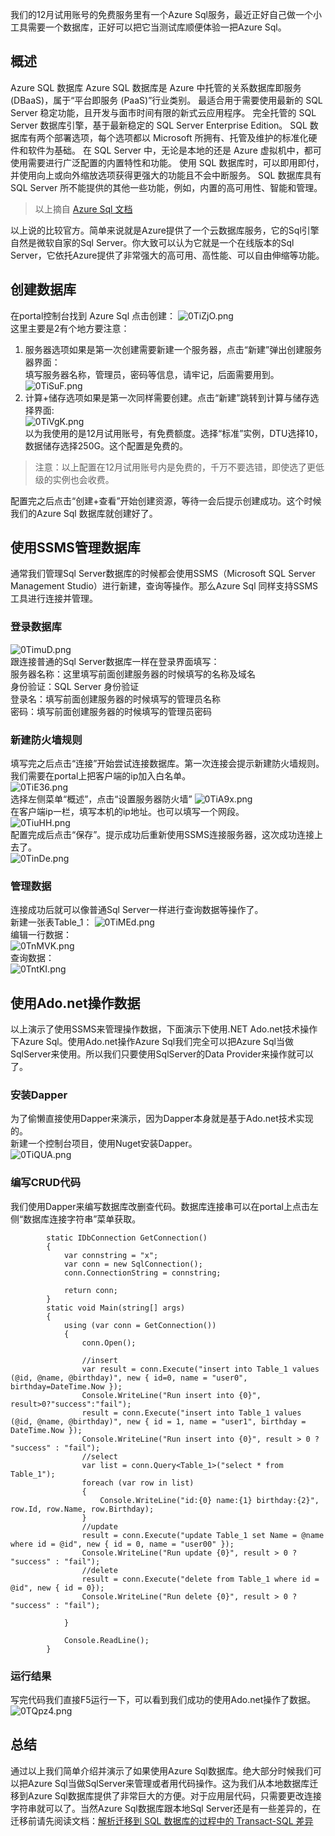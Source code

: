 我们的12月试用账号的免费服务里有一个Azure Sql服务，最近正好自己做一个小工具需要一个数据库，正好可以把它当测试库顺便体验一把Azure Sql。
## 概述
Azure SQL 数据库
Azure SQL 数据库是 Azure 中托管的关系数据库即服务 (DBaaS)，属于“平台即服务 (PaaS)”行业类别。
最适合用于需要使用最新的 SQL Server 稳定功能，且开发与面市时间有限的新式云应用程序。
完全托管的 SQL Server 数据库引擎，基于最新稳定的 SQL Server Enterprise Edition。 SQL 数据库有两个部署选项，每个选项都以 Microsoft 所拥有、托管及维护的标准化硬件和软件为基础。
在 SQL Server 中，无论是本地的还是 Azure 虚拟机中，都可使用需要进行广泛配置的内置特性和功能。 使用 SQL 数据库时，可以即用即付，并使用向上或向外缩放选项获得更强大的功能且不会中断服务。 SQL 数据库具有 SQL Server 所不能提供的其他一些功能，例如，内置的高可用性、智能和管理。
> 以上摘自 [Azure Sql 文档](https://docs.microsoft.com/zh-cn/azure/azure-sql/azure-sql-iaas-vs-paas-what-is-overview)

以上说的比较官方。简单来说就是Azure提供了一个云数据库服务，它的Sql引擎自然是微软自家的Sql Server。你大致可以认为它就是一个在线版本的Sql Server，它依托Azure提供了非常强大的高可用、高性能、可以自由伸缩等功能。
## 创建数据库
在portal控制台找到 Azure Sql 点击创建：
![0TiZjO.png](https://s1.ax1x.com/2020/10/15/0TiZjO.png)   
这里主要是2有个地方要注意：   
1. 服务器选项如果是第一次创建需要新建一个服务器，点击“新建”弹出创建服务器界面：   
填写服务器名称，管理员，密码等信息，请牢记，后面需要用到。    
![0TiSuF.png](https://s1.ax1x.com/2020/10/15/0TiSuF.png)   
2. 计算+储存选项如果是第一次同样需要创建。点击“新建”跳转到计算与储存选择界面:    
![0TiVgK.png](https://s1.ax1x.com/2020/10/15/0TiVgK.png)   
以为我使用的是12月试用账号，有免费额度。选择“标准”实例，DTU选择10，数据储存选择250G。这个配置是免费的。
> 注意：以上配置在12月试用账号内是免费的，千万不要选错，即使选了更低级的实例也会收费。
    
配置完之后点击“创建+查看”开始创建资源，等待一会后提示创建成功。这个时候我们的Azure Sql 数据库就创建好了。
## 使用SSMS管理数据库
通常我们管理Sql Server数据库的时候都会使用SSMS（Microsoft SQL Server Management Studio）进行新建，查询等操作。那么Azure Sql 同样支持SSMS工具进行连接并管理。
### 登录数据库
![0TimuD.png](https://s1.ax1x.com/2020/10/15/0TimuD.png)   
跟连接普通的Sql Server数据库一样在登录界面填写：   
服务器名称：这里填写前面创建服务器的时候填写的名称及域名   
身份验证：SQL Server 身份验证   
登录名：填写前面创建服务器的时候填写的管理员名称    
密码：填写前面创建服务器的时候填写的管理员密码    
### 新建防火墙规则
填写完之后点击“连接”开始尝试连接数据库。第一次连接会提示新建防火墙规则。 我们需要在portal上把客户端的ip加入白名单。     
![0TiE36.png](https://s1.ax1x.com/2020/10/15/0TiE36.png)   
选择左侧菜单“概述”，点击“设置服务器防火墙”
![0TiA9x.png](https://s1.ax1x.com/2020/10/15/0TiA9x.png)   
在客户端ip一栏，填写本机的ip地址。也可以填写一个网段。   
![0TiuHH.png](https://s1.ax1x.com/2020/10/15/0TiuHH.png)   
配置完成后点击“保存”。提示成功后重新使用SSMS连接服务器，这次成功连接上去了。   
![0TinDe.png](https://s1.ax1x.com/2020/10/15/0TinDe.png)   
### 管理数据
连接成功后就可以像普通Sql Server一样进行查询数据等操作了。   
新建一张表Table_1：
![0TiMEd.png](https://s1.ax1x.com/2020/10/15/0TiMEd.png)   
编辑一行数据：   
![0TnMVK.png](https://s1.ax1x.com/2020/10/15/0TnMVK.png)   
查询数据：   
![0TntKI.png](https://s1.ax1x.com/2020/10/15/0TntKI.png)    
## 使用Ado.net操作数据
以上演示了使用SSMS来管理操作数据，下面演示下使用.NET Ado.net技术操作下Azure Sql。使用Ado.net操作Azure Sql我们完全可以把Azure Sql当做SqlServer来使用。所以我们只要使用SqlServer的Data Provider来操作就可以了。    
### 安装Dapper
为了偷懒直接使用Dapper来演示，因为Dapper本身就是基于Ado.net技术实现的。   
新建一个控制台项目，使用Nuget安装Dapper。   
![0TiQUA.png](https://s1.ax1x.com/2020/10/15/0TiQUA.png)   
### 编写CRUD代码
我们使用Dapper来编写数据库改删查代码。数据库连接串可以在portal上点击左侧“数据库连接字符串”菜单获取。
```
        static IDbConnection GetConnection()
        {
            var connstring = "x";
            var conn = new SqlConnection();
            conn.ConnectionString = connstring;

            return conn;
        }
        static void Main(string[] args)
        {
            using (var conn = GetConnection())
            {
                conn.Open();

                //insert
                var result = conn.Execute("insert into Table_1 values (@id, @name, @birthday)", new { id=0, name = "user0", birthday=DateTime.Now });
                Console.WriteLine("Run insert into {0}", result>0?"success":"fail");
                result = conn.Execute("insert into Table_1 values (@id, @name, @birthday)", new { id = 1, name = "user1", birthday = DateTime.Now });
                Console.WriteLine("Run insert into {0}", result > 0 ? "success" : "fail");
                //select
                var list = conn.Query<Table_1>("select * from Table_1");
                foreach (var row in list)
                {
                    Console.WriteLine("id:{0} name:{1} birthday:{2}", row.Id, row.Name, row.Birthday);
                }
                //update
                result = conn.Execute("update Table_1 set Name = @name where id = @id", new { id = 0, name = "user00" });
                Console.WriteLine("Run update {0}", result > 0 ? "success" : "fail");
                //delete
                result = conn.Execute("delete from Table_1 where id = @id", new { id = 0});
                Console.WriteLine("Run delete {0}", result > 0 ? "success" : "fail");

            }

            Console.ReadLine();
        }

```
### 运行结果
写完代码我们直接F5运行一下，可以看到我们成功的使用Ado.net操作了数据。   
![0TQpz4.png](https://s1.ax1x.com/2020/10/15/0TQpz4.png)   

## 总结
通过以上我们简单介绍并演示了如果使用Azure Sql数据库。绝大部分时候我们可以把Azure Sql当做SqlServer来管理或者用代码操作。这为我们从本地数据库迁移到Azure Sql数据库提供了非常巨大的方便。对于应用层代码，只需要更改连接字符串就可以了。当然Azure Sql数据库跟本地Sql Server还是有一些差异的，在迁移前请先阅读文档：[解析迁移到 SQL 数据库的过程中的 Transact-SQL 差异](https://docs.microsoft.com/zh-cn/azure/azure-sql/database/transact-sql-tsql-differences-sql-server)